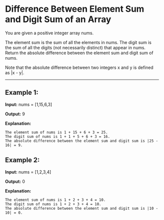 # Difference Between Element Sum and Digit Sum of an Array

You are given a positive integer array nums.

The element sum is the sum of all the elements in nums.
The digit sum is the sum of all the digits (not necessarily distinct) that appear in nums.
Return the absolute difference between the element sum and digit sum of nums.

Note that the absolute difference between two integers x and y is defined as |x - y|.

---

## Example 1:

**Input:** nums = [1,15,6,3]

**Output:** 9

**Explanation:** 

    The element sum of nums is 1 + 15 + 6 + 3 = 25.
    The digit sum of nums is 1 + 1 + 5 + 6 + 3 = 16.
    The absolute difference between the element sum and digit sum is |25 - 16| = 9.


## Example 2:

**Input:** nums = [1,2,3,4]

**Output:** 0

**Explanation:**

    The element sum of nums is 1 + 2 + 3 + 4 = 10.
    The digit sum of nums is 1 + 2 + 3 + 4 = 10.
    The absolute difference between the element sum and digit sum is |10 - 10| = 0.